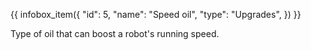 {{ infobox_item({
	"id": 5,
	"name": "Speed oil",
	"type": "Upgrades",
}) }}

Type of oil that can boost a robot's running speed.